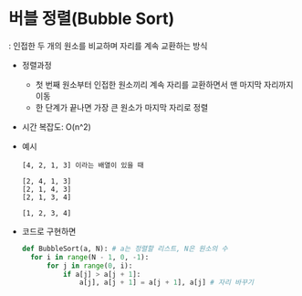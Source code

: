 # 버블 정렬(Bubble Sort)
: 인접한 두 개의 원소를 비교하며 자리를 계속 교환하는 방식

- 정렬과정
  - 첫 번째 원소부터 인접한 원소끼리 계속 자리를 교환하면서 맨 마지막 자리까지 이동
  - 한 단계가 끝나면 가장 큰 원소가 마지막 자리로 정렬
- 시간 복잡도: O(n^2)

- 예시
  ```
  [4, 2, 1, 3] 이라는 배열이 있을 때

  [2, 4, 1, 3]
  [2, 1, 4, 3]
  [2, 1, 3, 4]

  [1, 2, 3, 4]
  ```
- 코드로 구현하면
  ```python
  def BubbleSort(a, N): # a는 정렬할 리스트, N은 원소의 수
    for i in range(N - 1, 0, -1):
        for j in range(0, i):
            if a[j] > a[j + 1]: 
                a[j], a[j + 1] = a[j + 1], a[j] # 자리 바꾸기
  ```
